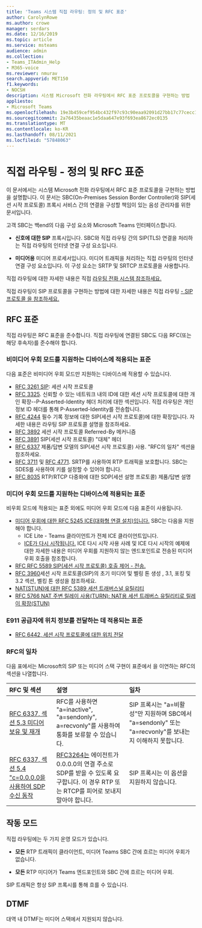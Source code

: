 ```yaml
---
title: 'Teams 시스템 직접 라우팅: 정의 및 RFC 표준'
author: CarolynRowe
ms.author: crowe
manager: serdars
ms.date: 12/16/2019
ms.topic: article
ms.service: msteams
audience: admin
ms.collection:
- Teams_ITAdmin_Help
- M365-voice
ms.reviewer: nmurav
search.appverid: MET150
f1.keywords:
- NOCSH
description: 시스템 Microsoft 전화 라우팅에서 RFC 표준 프로토콜을 구현하는 방법
appliesto:
- Microsoft Teams
ms.openlocfilehash: 19e3b459cef954bc432f97c93c90eaa92091d27bb17c77cecc17e8699e83e65b
ms.sourcegitcommit: 2a76435beaac1e5daa647e93f693ea8672ec0135
ms.translationtype: MT
ms.contentlocale: ko-KR
ms.lasthandoff: 08/11/2021
ms.locfileid: "57848063"
---
```

# <a name="direct-routing---definitions-and-rfc-standards"></a>직접 라우팅 - 정의 및 RFC 표준

이 문서에서는 시스템 Microsoft 전화 라우팅에서 RFC 표준 프로토콜을 구현하는 방법을 설명합니다. 이 문서는 SBC(On-Premises Session Border Controller)와 SIP(세션 시작 프로토콜) 프록시 서비스 간의 연결을 구성할 책임이 있는 음성 관리자를 위한 문서입니다.

고객 SBC는 백end의 다음 구성 요소와 Microsoft Teams 인터페이스합니다. 

- **신호에 대한 SIP** 프록시입니다. SBC와 직접 라우팅 간의 SIP(TLS) 연결을 처리하는 직접 라우팅의 인터넷 연결 구성 요소입니다.

- **미디어용** 미디어 프로세서입니다. 미디어 트래픽을 처리하는 직접 라우팅의 인터넷 연결 구성 요소입니다. 이 구성 요소는 SRTP 및 SRTCP 프로토콜을 사용합니다.


직접 라우팅에 대한 자세한 내용은 직접 [라우팅 전화 시스템 참조하세요.](direct-routing-landing-page.md)

직접 라우팅이 SIP 프로토콜을 구현하는 방법에 대한 자세한 내용은 직접 라우팅 [- SIP 프로토콜 을 참조하세요.](direct-routing-protocols-sip.md)

## <a name="rfc-standards"></a>RFC 표준

직접 라우팅은 RFC 표준을 준수합니다.  직접 라우팅에 연결된 SBC도 다음 RFC(또는 해당 후속자)를 준수해야 합니다. 

### <a name="standards-applicable-to-devices-that-support-non-media-bypass-mode"></a>비미디어 우회 모드를 지원하는 디바이스에 적용되는 표준 

다음 표준은 비미디어 우회 모드만 지원하는 디바이스에 적용할 수 있습니다.

- [RFC 3261 SIP](https://tools.ietf.org/html/rfc3261): 세션 시작 프로토콜
- [RFC 3325](https://www.ietf.org/rfc/rfc3325). 신뢰할 수 있는 네트워크 내의 ID에 대한 세션 시작 프로토콜에 대한 개인 확장--P-Asserted-Identity 헤더 처리에 대한 섹션입니다. 직접 라우팅은 개인 정보 ID 헤더를 통해 P-Asserted-Identity를 전송합니다. 
- [RFC 4244](https://www.ietf.org/rfc/rfc4244.txt) 필수 기록 정보에 대한 SIP(세션 시작 프로토콜)에 대한 확장입니다. 자세한 내용은 라우팅 SIP 프로토콜 설명을 참조하세요.
- [RFC 3892](https://www.ietf.org/rfc/rfc3892.txt) 세션 시작 프로토콜 Referred-By 메커니즘
- [RFC 3891](https://www.ietf.org/rfc/rfc3891.txt) SIP(세션 시작 프로토콜) "대체" 헤더 
- [RFC 6337](https://tools.ietf.org/html/rfc6337) 제품/답변 모델의 SIP(세션 시작 프로토콜) 사용.
  "RFC의 일차" 섹션을 참조하세요.
- [RFC 3711](https://tools.ietf.org/html/rfc3711) 및 [RFC 4771](https://tools.ietf.org/html/rfc4771). SRTP를 사용하여 RTP 트래픽을 보호합니다. SBC는 SDES를 사용하여 키를 설정할 수 있어야 합니다. 
- [RFC 8035](https://www.ietf.org/rfc/rfc8035.txt) RTP/RTCP 다중화에 대한 SDP(세션 설명 프로토콜) 제품/답변 설명

### <a name="standards-applicable-to-devices-that-support-media-bypass-mode"></a>미디어 우회 모드를 지원하는 디바이스에 적용되는 표준

비우회 모드에 적용되는 표준 외에도 미디어 우회 모드에 다음 표준이 사용됩니다.

- [미디어 우회에 대한 RFC 5245 ICE(대화형 연결 설치)입니다.](https://tools.ietf.org/html/rfc5245)  SBC는 다음을 지원해야 합니다.
  - ICE Lite - Teams 클라이언트가 전체 ICE 클라이언트입니다.
  - [ICE가 다시 시작됩니다.](https://tools.ietf.org/html/rfc5245#section-9.1.1.1) ICE 다시 시작 사용 사례 및 ICE 다시 시작의 예제에 대한 자세한 내용은 미디어 우회를 지원하지 않는 엔드포인트로 전송된 미디어 우회 호출을 참조합니다.   
- [RFC RFC 5589 SIP(세션 시작 프로토콜) 호출 제어 - 전송.](https://tools.ietf.org/html/rfc5589) 
- [RFC 3960](https://tools.ietf.org/html/rfc3960)세션 시작 프로토콜(SIP)의 초기 미디어 및 벨링 톤 생성 , 3.1, 포킹 및 3.2 섹션, 벨킹 톤 생성을 참조하세요. 
- [NAT(STUN)에 대한 RFC 5389 세션 트래버스널 유틸리티](https://tools.ietf.org/html/rfc5389)
- [RFC 5766 NAT 주변 릴레이 사용(TURN): NAT용 세션 트래버스 유틸리티로 릴레이 확장(STUN)](https://tools.ietf.org/html/rfc5766)

### <a name="standards-applicable-to-support-conveying-location-information-to-e911-providers"></a>E911 공급자에 위치 정보를 전달하는 데 적용되는 표준

- [RFC 6442, 세션 시작 프로토콜에 대한 위치 전달](https://tools.ietf.org/html/rfc6442)

### <a name="deviations-from-the-rfcs"></a>RFC의 일차

다음 표에서는 Microsoft의 SIP 또는 미디어 스택 구현이 표준에서 을 이연하는 RFC의 섹션을 나열합니다.

| RFC 및 섹션 | 설명 | 일차 |
| :---------------------  |:---------------------- |:-----------------------|
| [RFC 6337, 섹션 5.3 미디어 보유 및 재개](https://tools.ietf.org/html/rfc6337#section-5.3) | RFC를 사용하면 "a=inactive", "a=sendonly", a=recvonly"를 사용하여 통화를 보류할 수 있습니다. |SIP 프록시는 "a=비활성"만 지원하며 SBC에서 "a=sendonly" 또는 "a=recvonly"를 보내는지 이해하지 못합니다.
| [RFC 6337, 섹션 5.4 "c=0.0.0.0을 사용하여 SDP 수신 동작](https://tools.ietf.org/html/rfc6337#section-5.4) | [RFC3264는](https://tools.ietf.org/html/rfc3264) 에이전트가 0.0.0.0의 연결 주소로 SDP를 받을 수 있도록 요구합니다. 이 경우 RTP 또는 RTCP를 피어로 보내지 말아야 합니다. | SIP 프록시는 이 옵션을 지원하지 않습니다. |

## <a name="operational-modes"></a>작동 모드

직접 라우팅에는 두 가지 운영 모드가 있습니다.

- **모든** RTP 트래픽이 클라이언트, 미디어 Teams SBC 간에 흐르는 미디어 우회가 없습니다.  

- **모든** RTP 미디어가 Teams 엔드포인트와 SBC 간에 흐르는 미디어 우회. 

SIP 트래픽은 항상 SIP 프록시를 통해 흐를 수 있습니다. 

## <a name="dtmf"></a>DTMF
대역 내 DTMF는 미디어 스택에서 지원되지 않습니다.

